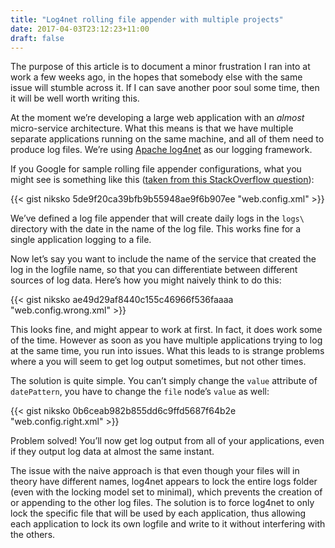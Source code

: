 ```yaml
---
title: "Log4net rolling file appender with multiple projects"
date: 2017-04-03T23:12:23+11:00
draft: false
---
```


The purpose of this article is to document a minor frustration I ran into at work a few weeks ago, in the hopes that somebody else with the same issue will stumble across it.
If I can save another poor soul some time, then it will be well worth writing this.
<!--more-->

At the moment we’re developing a large web application with an _almost_ micro-service architecture.
What this means is that we have multiple separate applications running on the same machine, and all of them need to produce log files.
We’re using [Apache log4net](https://logging.apache.org/log4net/) as our logging framework.

If you Google for sample rolling file appender configurations, what you might see is something like this ([taken from this StackOverflow question](https://stackoverflow.com/questions/1165084/log4net-rolling-daily-filename-with-date-in-the-file-name)):

{{< gist niksko 5de9f20ca39bfb9b55948ae9f6b907ee "web.config.xml" >}}

We’ve defined a log file appender that will create daily logs in the `logs\` directory with the date in the name of the log file.
This works fine for a single application logging to a file.

Now let’s say you want to include the name of the service that created the log in the logfile name, so that you can differentiate between different sources of log data.
Here’s how you might naively think to do this:

{{< gist niksko ae49d29af8440c155c46966f536faaaa "web.config.wrong.xml" >}}

This looks fine, and might appear to work at first.
In fact, it does work some of the time.
However as soon as you have multiple applications trying to log at the same time, you run into issues.
What this leads to is strange problems where a you will seem to get log output sometimes, but not other times.

The solution is quite simple.
You can’t simply change the `value` attribute of `datePattern`, you have to change the `file` node’s `value` as well:

{{< gist niksko 0b6ceab982b855dd6c9ffd5687f64b2e "web.config.right.xml" >}}

Problem solved!
You’ll now get log output from all of your applications, even if they output log data at almost the same instant.

The issue with the naive approach is that even though your files will in theory have different names, log4net appears to lock the entire logs folder (even with the locking model set to minimal), which prevents the creation of or appending to the other log files.
The solution is to force log4net to only lock the specific file that will be used by each application, thus allowing each application to lock its own logfile and write to it without interfering with the others.
